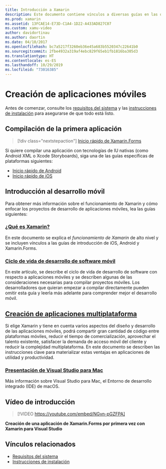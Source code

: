 ```yaml
---
title: Introducción a Xamarin
description: Este documento contiene vínculos a diversas guías en las que se describe cómo empezar el desarrollo de Xamarin. El contenido vinculado describe cómo crear la primera aplicación y proporciona una introducción general al desarrollo para dispositivos móviles.
ms.prod: xamarin
ms.assetid: 13FCAE14-E73D-C1A4-1D22-A433AD827C07
ms.custom: xamu-video
author: davidortinau
ms.author: daortin
ms.date: 04/10/2017
ms.openlocfilehash: bc7a5217f3260eb36e45a683b5520347c22641b0
ms.sourcegitcommit: 2fbe4932a319af4ebc829f65eb1fb1816ba305d3
ms.translationtype: HT
ms.contentlocale: es-ES
ms.lasthandoff: 10/29/2019
ms.locfileid: "73016385"
---
```

# <a name="building-mobile-apps"></a>Creación de aplicaciones móviles

Antes de comenzar, consulte los [requisitos del sistema](requirements.md) y las [instrucciones de instalación](~/get-started/installation/index.md) para asegurarse de que todo está listo.

## <a name="build-your-first-app"></a>Compilación de la primera aplicación

> [!div class="nextstepaction"]
> [Inicio rápido de Xamarin.Forms](~/get-started/quickstarts/single-page.md)

Si quiere compilar una aplicación con tecnologías de IU nativas (como Android XML o Xcode Storyboards), siga una de las guías específicas de plataformas siguientes:

- [Inicio rápido de Android](~/android/get-started/hello-android/hello-android-quickstart.md)
- [Inicio rápido de iOS](~/ios/get-started/hello-ios/hello-ios-quickstart.md)

## <a name="get-started-with-mobile-development"></a>Introducción al desarrollo móvil

Para obtener más información sobre el funcionamiento de Xamarin y cómo enfocar los proyectos de desarrollo de aplicaciones móviles, lea las guías siguientes:

### <a name="what-is-xamarincross-platformget-startedintroduction-to-mobile-developmentmd"></a>[¿Qué es Xamarin?](~/cross-platform/get-started/introduction-to-mobile-development.md)

En este documento se explica el *funcionamiento de Xamarin* de alto nivel y se incluyen vínculos a las guías de introducción de iOS, Android y Xamarin.Forms.

### <a name="mobile-software-development-lifecyclecross-platformget-startedintroduction-to-mobile-sdlcmd"></a>[Ciclo de vida de desarrollo de software móvil](~/cross-platform/get-started/introduction-to-mobile-sdlc.md)

En este artículo, se describe el ciclo de vida de desarrollo de software con respecto a aplicaciones móviles y se describen algunas de las consideraciones necesarias para compilar proyectos móviles. Los desarrolladores que quieran empezar a compilar directamente pueden omitir esta guía y leerla más adelante para comprender mejor el desarrollo móvil.

## <a name="building-cross-platform-applicationscross-platformapp-fundamentalsbuilding-cross-platform-applicationsindexmd"></a>[Creación de aplicaciones multiplataforma](~/cross-platform/app-fundamentals/building-cross-platform-applications/index.md)

Si elige Xamarin y tiene en cuenta varios aspectos del diseño y desarrollo de las aplicaciones móviles, podrá compartir gran cantidad de código entre plataformas móviles, reducir el tiempo de comercialización, aprovechar el talento existente, satisfacer la demanda de acceso móvil del cliente y reducir la complejidad multiplataforma. En este documento se describen las instrucciones clave para materializar estas ventajas en aplicaciones de utilidad y productividad.

### <a name="introducing-visual-studio-for-machttpsdocsmicrosoftcomvisualstudiomac"></a>[Presentación de Visual Studio para Mac](https://docs.microsoft.com/visualstudio/mac/)

Más información sobre Visual Studio para Mac, el Entorno de desarrollo integrado (IDE) de macOS.

## <a name="get-started-video"></a>Vídeo de introducción

> [!VIDEO https://youtube.com/embed/NGvn-pGZFPA]

**Creación de una aplicación de Xamarin.Forms por primera vez con Xamarin para Visual Studio**

## <a name="related-links"></a>Vínculos relacionados

- [Requisitos del sistema](requirements.md)
- [Instrucciones de instalación](~/get-started/installation/index.md)
